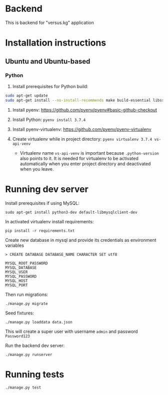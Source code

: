 # Backend

This is backend for "versus.kg" application

# Installation instructions

## Ubuntu and Ubuntu-based

### Python

1. Install prerequisites for Python build:
  ```bash 
  sudo apt-get update
  sudo apt-get install --no-install-recommends make build-essential libssl-dev zlib1g-dev libbz2-dev libreadline-dev libsqlite3-dev wget curl llvm libncurses5-dev xz-utils tk-dev libxml2-dev libxmlsec1-dev libffi-dev liblzma-dev
  ```
1. Install pyenv: https://github.com/pyenv/pyenv#basic-github-checkout
1. Install Python: `pyenv install 3.7.4`
1. Install pyenv-virtualenv: https://github.com/pyenv/pyenv-virtualenv
1. Create virtualenv while in project directory: `pyenv virtualenv 3.7.4 vs-api-venv`
   
   * Virtualenv name `vs-api-venv` is important because `.python-version` also points to it. 
   It is needed for virtualenv to be activated automatically when you enter project directory 
   and deactivated when you leave.

# Running dev server
Install prerequisites if using MySQL:
```
sudo apt-get install python3-dev default-libmysqlclient-dev
```

In activated virtualenv install requirements:
```
pip install -r requirements.txt
```

Create new database in mysql and provide its credentials as environment variables
```angular2html
> CREATE DATABASE DATABASE_NAME CHARACTER SET utf8
```

```
MYSQL_ROOT_PASSWORD
MYSQL_DATABASE
MYSQL_USER
MYSQL_PASSWORD
MYSQL_HOST
MYSQL_PORT
```

Then run migrations:
```
./manage.py migrate
```

Seed fixtures:
```
./manage.py loaddata data.json
```

This will create a super user with username `admin` and password `Password123`

Run the backend dev server:
```
./manage.py runserver
```


# Running tests

```
./manage.py test
```
